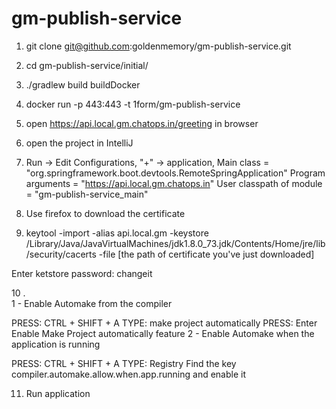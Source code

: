 # gm-publish-service

1. git clone git@github.com:goldenmemory/gm-publish-service.git

2. cd gm-publish-service/initial/

3. ./gradlew build buildDocker

4. docker run -p 443:443 -t 1form/gm-publish-service

5. open https://api.local.gm.chatops.in/greeting in browser

6. open the project in IntelliJ

7. Run -> Edit Configurations, "+" -> application, 
Main class = "org.springframework.boot.devtools.RemoteSpringApplication"
Program arguments = "https://api.local.gm.chatops.in"
User classpath of module = "gm-publish-service_main"

8. Use firefox to download the certificate

9. keytool -import -alias api.local.gm -keystore /Library/Java/JavaVirtualMachines/jdk1.8.0_73.jdk/Contents/Home/jre/lib/security/cacerts -file [the path of certificate you've just downloaded]

Enter ketstore password: changeit

10 .  
1 - Enable Automake from the compiler

PRESS: CTRL + SHIFT + A
TYPE: make project automatically
PRESS: Enter
Enable Make Project automatically feature
2 - Enable Automake when the application is running

PRESS: CTRL + SHIFT + A
TYPE: Registry
Find the key compiler.automake.allow.when.app.running and enable it


11. Run application
